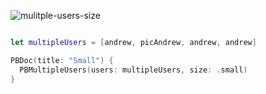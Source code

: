 ![mulitple-users-size](https://github.com/powerhome/playbook/assets/92755007/5c15b862-fb32-4e0a-a826-bc25b1db555e)

```swift

let multipleUsers = [andrew, picAndrew, andrew, andrew]

PBDoc(title: "Small") {
  PBMultipleUsers(users: multipleUsers, size: .small)
}

```
